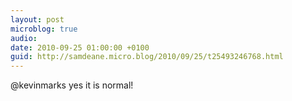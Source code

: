 ```yaml
---
layout: post
microblog: true
audio: 
date: 2010-09-25 01:00:00 +0100
guid: http://samdeane.micro.blog/2010/09/25/t25493246768.html
---
```

@kevinmarks yes it is normal!
